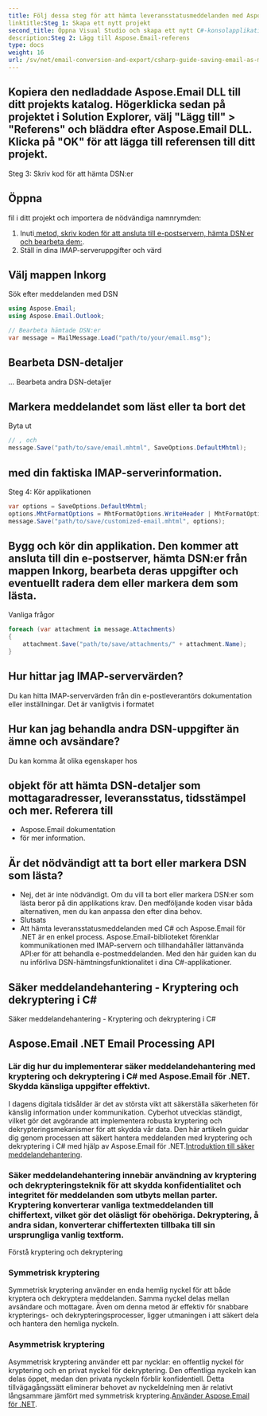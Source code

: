 ```yaml
---
title: Följ dessa steg för att hämta leveransstatusmeddelanden med Aspose.Email för .NET:
linktitle:Steg 1: Skapa ett nytt projekt
second_title: Öppna Visual Studio och skapa ett nytt C#-konsolapplikationsprojekt.
description:Steg 2: Lägg till Aspose.Email-referens
type: docs
weight: 16
url: /sv/net/email-conversion-and-export/csharp-guide-saving-email-as-mhtml-file/
---
```


## Kopiera den nedladdade Aspose.Email DLL till ditt projekts katalog. Högerklicka sedan på projektet i Solution Explorer, välj "Lägg till" > "Referens" och bläddra efter Aspose.Email DLL. Klicka på "OK" för att lägga till referensen till ditt projekt.

Steg 3: Skriv kod för att hämta DSN:er

##  Öppna

 fil i ditt projekt och importera de nödvändiga namnrymden:

1.  Inuti[ metod, skriv koden för att ansluta till e-postservern, hämta DSN:er och bearbeta dem:](https://releases.aspose.com/email/net).
2.  Ställ in dina IMAP-serveruppgifter och värd

##  Välj mappen Inkorg

 Sök efter meddelanden med DSN

```csharp
using Aspose.Email;
using Aspose.Email.Outlook;

// Bearbeta hämtade DSN:er
var message = MailMessage.Load("path/to/your/email.msg");
```

##  Bearbeta DSN-detaljer

 ... Bearbeta andra DSN-detaljer

##  Markera meddelandet som läst eller ta bort det

 Byta ut

```csharp
// , och
message.Save("path/to/save/email.mhtml", SaveOptions.DefaultMhtml);
```

##  med din faktiska IMAP-serverinformation.

Steg 4: Kör applikationen

```csharp
var options = SaveOptions.DefaultMhtml;
options.MhtFormatOptions = MhtFormatOptions.WriteHeader | MhtFormatOptions.HideExtraPrintHeader;
message.Save("path/to/save/customized-email.mhtml", options);
```

## Bygg och kör din applikation. Den kommer att ansluta till din e-postserver, hämta DSN:er från mappen Inkorg, bearbeta deras uppgifter och eventuellt radera dem eller markera dem som lästa.

Vanliga frågor

```csharp
foreach (var attachment in message.Attachments)
{
    attachment.Save("path/to/save/attachments/" + attachment.Name);
}
```

## Hur hittar jag IMAP-servervärden?

 Du kan hitta IMAP-servervärden från din e-postleverantörs dokumentation eller inställningar. Det är vanligtvis i formatet

## Hur kan jag behandla andra DSN-uppgifter än ämne och avsändare?

 Du kan komma åt olika egenskaper hos

##  objekt för att hämta DSN-detaljer som mottagaradresser, leveransstatus, tidsstämpel och mer. Referera till

- Aspose.Email dokumentation
-  för mer information.

## Är det nödvändigt att ta bort eller markera DSN som lästa?

- Nej, det är inte nödvändigt. Om du vill ta bort eller markera DSN:er som lästa beror på din applikations krav. Den medföljande koden visar båda alternativen, men du kan anpassa den efter dina behov.
- Slutsats
- Att hämta leveransstatusmeddelanden med C# och Aspose.Email för .NET är en enkel process. Aspose.Email-biblioteket förenklar kommunikationen med IMAP-servern och tillhandahåller lättanvända API:er för att behandla e-postmeddelanden. Med den här guiden kan du nu införliva DSN-hämtningsfunktionalitet i dina C#-applikationer.

##  Säker meddelandehantering - Kryptering och dekryptering i C#

 Säker meddelandehantering - Kryptering och dekryptering i C#

##  Aspose.Email .NET Email Processing API

###  Lär dig hur du implementerar säker meddelandehantering med kryptering och dekryptering i C# med Aspose.Email för .NET. Skydda känsliga uppgifter effektivt.

I dagens digitala tidsålder är det av största vikt att säkerställa säkerheten för känslig information under kommunikation. Cyberhot utvecklas ständigt, vilket gör det avgörande att implementera robusta kryptering och dekrypteringsmekanismer för att skydda vår data. Den här artikeln guidar dig genom processen att säkert hantera meddelanden med kryptering och dekryptering i C# med hjälp av Aspose.Email för .NET.[Introduktion till säker meddelandehantering](https://releases.aspose.com/email/net).

### Säker meddelandehantering innebär användning av kryptering och dekrypteringsteknik för att skydda konfidentialitet och integritet för meddelanden som utbyts mellan parter. Kryptering konverterar vanliga textmeddelanden till chiffertext, vilket gör det oläsligt för obehöriga. Dekryptering, å andra sidan, konverterar chiffertexten tillbaka till sin ursprungliga vanlig textform.

Förstå kryptering och dekryptering

### Symmetrisk kryptering

Symmetrisk kryptering använder en enda hemlig nyckel för att både kryptera och dekryptera meddelanden. Samma nyckel delas mellan avsändare och mottagare. Även om denna metod är effektiv för snabbare krypterings- och dekrypteringsprocesser, ligger utmaningen i att säkert dela och hantera den hemliga nyckeln.

### Asymmetrisk kryptering

Asymmetrisk kryptering använder ett par nycklar: en offentlig nyckel för kryptering och en privat nyckel för dekryptering. Den offentliga nyckeln kan delas öppet, medan den privata nyckeln förblir konfidentiell. Detta tillvägagångssätt eliminerar behovet av nyckeldelning men är relativt långsammare jämfört med symmetrisk kryptering.[Använder Aspose.Email för .NET](https://www.aspose.com/purchase/default.aspx).